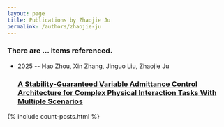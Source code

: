 ```yaml
---
layout: page
title: Publications by Zhaojie Ju
permalink: /authors/zhaojie-ju
---
```


<h3 id="number-posts">There are ... items referenced.</h3>
<ul class="post-list">
<li><span class='post-meta'>2025 -- Hao Zhou, Xin Zhang, Jinguo Liu, Zhaojie Ju</span><h3><a class='post-link' href="{{ site.baseurl }}/a-stability-guaranteed-variable-admittance-control-architecture-for-complex-physical-interaction-tasks-with-multiple-scenarios">A Stability-Guaranteed Variable Admittance Control Architecture for Complex Physical Interaction Tasks With Multiple Scenarios</a></h3></li>

</ul>
{% include count-posts.html %}

